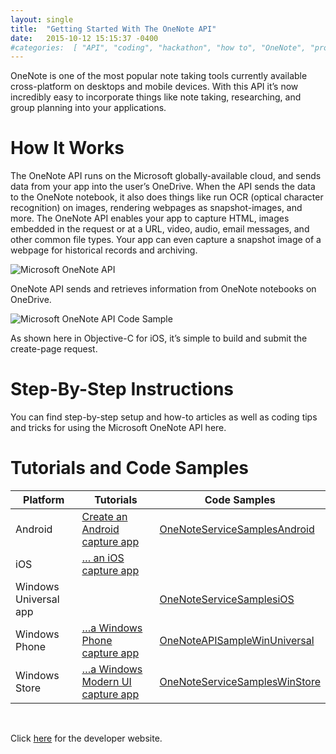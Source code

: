 ```yaml
---
layout: single
title:  "Getting Started With The OneNote API"
date:   2015-10-12 15:15:37 -0400        
#categories:  [ "API", "coding", "hackathon", "how to", "OneNote", "programming" ]
---
```


OneNote is one of the most popular note taking tools currently available cross-platform on desktops and mobile devices. With this API it’s now incredibly easy to incorporate things like note taking, researching, and group planning into your applications.

# How It Works

The OneNote API runs on the Microsoft globally-available cloud, and sends data from your app into the user’s OneDrive. When the API sends the data to the OneNote notebook, it also does things like run OCR (optical character recognition) on images, rendering webpages as snapshot-images, and more. The OneNote API enables your app to capture HTML, images embedded in the request or at a URL, video, audio, email messages, and other common file types. Your app can even capture a snapshot image of a webpage for historical records and archiving.

![Microsoft OneNote API](https://ashanhol.github.io/assets/images/getting_started_with_onenote/one_note.png)


OneNote API sends and retrieves information from OneNote notebooks on OneDrive.

![Microsoft OneNote API Code Sample](https://ashanhol.github.io/assets/images/getting_started_with_onenote/one_note_code_sample.png)

As shown here in Objective-C for iOS, it’s simple to build and submit the create-page request.
# Step-By-Step Instructions

You can find step-by-step setup and how-to articles as well as coding tips and tricks for using the Microsoft OneNote API here.

# Tutorials and Code Samples


| Platform       | Tutorials      | Code Samples   |
| -------------- | -------------- | -------------- |
| Android | [Create an Android capture app](https://msdn.microsoft.com/en-us/library/office/dn575422.aspx) | [OneNoteServiceSamplesAndroid](https://https://go.microsoft.com/fwlink/?LinkID=390620) |
| iOS |[… an iOS capture app](https://msdn.microsoft.com/en-us/library/office/dn575423.aspx) |
| Windows Universal app | | [OneNoteServiceSamplesiOS](https://https://go.microsoft.com/fwlink/?LinkID=390621) |
| Windows Phone | […a Windows Phone capture app](https://msdn.microsoft.com/en-us/library/office/dn575424.aspx) | [OneNoteAPISampleWinUniversal](https://https://go.microsoft.com/fwlink/?LinkID=524572) |
| Windows Store | […a Windows Modern UI capture app](https://msdn.microsoft.com/en-us/library/office/dn575417.aspx) | [OneNoteServiceSamplesWinStore](https://https://go.microsoft.com/fwlink/?LinkID=390622) |

<br />

Click [here](https://dev.onenote.com/) for the developer website.